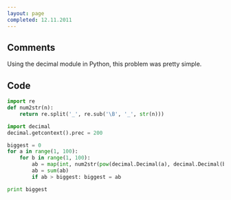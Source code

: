 ```yaml
---
layout: page
completed: 12.11.2011
---
```


## Comments

Using the decimal module in Python, this problem was pretty simple.

## Code

```python
import re
def num2str(n):
	return re.split('_', re.sub('\B', '_', str(n)))

import decimal
decimal.getcontext().prec = 200

biggest = 0
for a in range(1, 100):
	for b in range(1, 100):
		ab = map(int, num2str(pow(decimal.Decimal(a), decimal.Decimal(b))))
		ab = sum(ab)
		if ab > biggest: biggest = ab

print biggest
```
